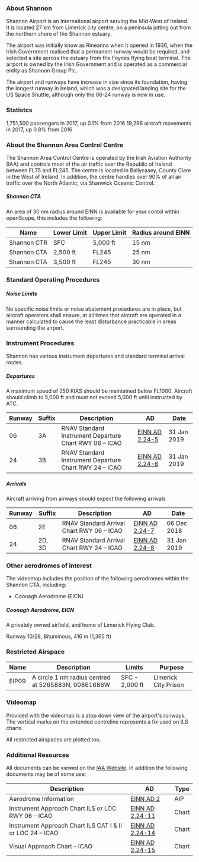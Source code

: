 
### About Shannon
Shannon Airport is an international airport serving the Mid-West of Ireland. It is located 27 km from Limerick city centre, on a peninsula jutting out from the northern shore of the Shannon estuary.

The airport was initially know as Rineanna when it opened in 1936, when the Irish Government realised that a permanent runway would be required, and selected a site across the estuary from the Foynes flying boat terminal. The airport is owned by the Irish Government and is operated as a commercial entity as Shannon Group Plc.

The airport and runways have increase in size since its foundation, having the longest runway in Ireland, which was a designated landing site for the US Space Shuttle, although only the 06-24 runway is now in use. 

### Statistcs
1,751,500 passengers in 2017, up 0.1% from 2016
19,296 aircraft movements in 2017, up 0.8% from 2016

### About the Shannon Area Control Centre
The Shannon Area Control Centre is operated by the Irish Aviation Authority (IAA) and controls most of the air traffic over the Republic of Ireland between FL75 and FL245. The centre is located in Ballycasey, County Clare in the West of Ireland. In addition, the centre handles over 90% of all air traffic over the North Atlantic, via Shanwick Oceanic Control.

##### Shannon CTA
An area of 30 nm radius around EINN is available for your contol within openScope, this includes the following:

| Name | Lower Limit | Upper Limit | Radius around EINN |
| --- | -- | --- | --- |
| Shannon CTR | SFC | 5,000 ft | 15 nm |
| Shannon CTA | 2,500 ft | FL245 | 25 nm |
| Shannon CTA | 3,500 ft | FL245 | 30 nm |

### Standard Operating Procedures
##### Noise Limits
No specific noise limits or noise abatement procedures are in place, but aircraft operators shall ensure, at all times that aircraft are operated in a manner calculated to cause the least disturbance practicable in areas surrounding the airport.

### Instrument Procedures
Shannon has various instrument departures and standard terminal arrival routes.

##### Departures
A maximum speed of 250 KIAS should be maintained below FL1000. Aircraft should climb to 5,000 ft and must not exceed 5,000 ft until instructed by ATC.

| Runway | Suffix | Description | AD | Date |
| -- | -- | -- | -- | -- |
| 06 | 3A | RNAV Standard Instrument Departure Chart RWY 06 – ICAO | [EINN AD 2.24-5](http://iaip.iaa.ie/iaip/Published%20Files/AIP%20Files/AD/Chart%20Files/EINN/EI_AD_2_EINN_24-5_en.pdf) | 31 Jan 2019 |
| 24 | 3B | RNAV Standard Instrument Departure Chart RWY 24 – ICAO | [EINN AD 2.24-6](http://iaip.iaa.ie/iaip/Published%20Files/AIP%20Files/AD/Chart%20Files/EINN/EI_AD_2_EINN_24-6_en.pdf) | 31 Jan 2019 |

##### Arrivals
Aircraft arriving from airways should expect the following arrivals

| Runway | Suffix | Description | AD | Date |
| -- | -- | -- | -- | -- |
| 06 | 2E | RNAV Standard Arrival Chart RWY 06 – ICAO | [EINN AD 2.24-7](http://iaip.iaa.ie/iaip/Published%20Files/AIP%20Files/AD/Chart%20Files/EINN/EI_AD_2_EINN_24-7_en.pdf) | 06 Dec 2018 |
| 24 | 2D, 3D | RNAV Standard Arrival Chart RWY 24 – ICAO | [EINN AD 2.24-8](http://iaip.iaa.ie/iaip/Published%20Files/AIP%20Files/AD/Chart%20Files/EINN/EI_AD_2_EINN_24-8_en.pdf) | 31 Jan 2019 |

### Other aerodromes of interest
The videomap includes the position of the following aerodromes within the Shannon CTA, including:
* Coonagh Aerodrome (EICN)

##### Coonagh Aerodrome, EICN
A privately owned airfield, and home of Limerick Flying Club.

Runway 10/28, Bituminous, 416 m (1,365 ft)

### Restricted Airspace

| Name | Description | Limits | Purpose |
| -- | -- | -- | -- |
| EIP09| A circle 1 nm radius centred at 5265883N, 00861686W| SFC - 2,000 ft | Limerick City Prison |

### Videomap
Provided with the videomap is a atop down view of the airport's runways. The vertical marks on the  extended centreline represents a fix used on ILS charts.

All restricted airspaces are plotted too.

### Additional Resources
All documents can be viewed on the [IAA Website](http://iaip.iaa.ie/iaip/IAIP_Frame_CD.htm). In addition the following documents may be of some use:

| Description | AD | Type |
| -- | -- | -- |
| Aerodrome Information | [EINN AD 2](http://iaip.iaa.ie/iaip/Published%20Files/AIP%20Files/AD/EI_AD_2_EINN_EN.pdf) | AIP | 
| Instrument Approach Chart ILS or LOC RWY 06 – ICAO | [EINN AD 2.24-11](http://iaip.iaa.ie/iaip/Published%20Files/AIP%20Files/AD/Chart%20Files/EINN/EI_AD_2_EINN_24-11_en.pdf) | Chart |
| Instrument Approach Chart ILS CAT I & II or LOC 24 – ICAO | [EINN AD 2.24-14](http://iaip.iaa.ie/iaip/Published%20Files/AIP%20Files/AD/Chart%20Files/EINN/EI_AD_2_EINN_24-14_en.pdf) | Chart |
| Visual Approach Chart – ICAO | [EINN AD 2.24-15](http://iaip.iaa.ie/iaip/Published%20Files/AIP%20Files/AD/Chart%20Files/EINN/EI_AD_2_EINN_24-15_en.pdf) | Chart |
